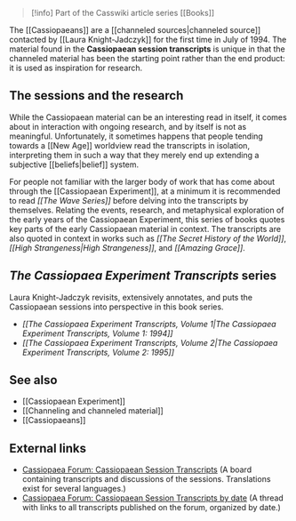 > [!info] Part of the Casswiki article series [[Books]]

The [[Cassiopaeans]] are a [[channeled sources|channeled source]] contacted by [[Laura Knight-Jadczyk]] for the first time in July of 1994. The material found in the **Cassiopaean session transcripts** is unique in that the channeled material has been the starting point rather than the end product: it is used as inspiration for research.

The sessions and the research
-----------------------------

While the Cassiopaean material can be an interesting read in itself, it comes about in interaction with ongoing research, and by itself is not as meaningful. Unfortunately, it sometimes happens that people tending towards a [[New Age]] worldview read the transcripts in isolation, interpreting them in such a way that they merely end up extending a subjective [[beliefs|belief]] system.

For people not familiar with the larger body of work that has come about through the [[Cassiopaean Experiment]], at a minimum it is recommended to read _[[The Wave Series]]_ before delving into the transcripts by themselves. Relating the events, research, and metaphysical exploration of the early years of the Cassiopaean Experiment, this series of books quotes key parts of the early Cassiopaean material in context. The transcripts are also quoted in context in works such as _[[The Secret History of the World]]_, _[[High Strangeness|High Strangeness]]_, and _[[Amazing Grace]]_.

_The Cassiopaea Experiment Transcripts_ series
----------------------------------------------

Laura Knight-Jadczyk revisits, extensively annotates, and puts the Cassiopaean sessions into perspective in this book series.

*   _[[The Cassiopaea Experiment Transcripts, Volume 1|The Cassiopaea Experiment Transcripts, Volume 1: 1994]]_
*   _[[The Cassiopaea Experiment Transcripts, Volume 2|The Cassiopaea Experiment Transcripts, Volume 2: 1995]]_

See also
--------

*   [[Cassiopaean Experiment]]
*   [[Channeling and channeled material]]
*   [[Cassiopaeans]]

External links
--------------

*   [Cassiopaea Forum: Cassiopaean Session Transcripts](https://cassiopaea.org/forum/index.php/board,51.0.html) (A board containing transcripts and discussions of the sessions. Translations exist for several languages.)
*   [Cassiopaea Forum: Cassiopaean Session Transcripts by date](https://cassiopaea.org/forum/index.php/topic,13581.0.html) (A thread with links to all transcripts published on the forum, organized by date.)